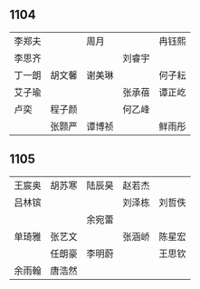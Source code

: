## 1104
|     |     |     |     |     |
| --- | --- | --- | --- | --- |
| 李郑夫 |  | 周月 |  | 冉钰熙 |
| 李思齐 |  |  | 刘睿宇 |  |
| 丁一朗 | 胡文馨 | 谢美琳 |  | 何子耘 |
| 艾子瑜 |  |  | 张承蓓 | 谭正屹 |
| 卢奕 | 程子颜 |  | 何乙峰 |  |
|  | 张颢严 | 谭博祯 |  | 鲜雨彤 |

## 1105
|     |     |     |     |     |
| --- | --- | --- | --- | --- |
| 王宸奥 | 胡苏寒 | 陆辰昊 | 赵若杰 |  |
| 吕林镔 |  |  | 刘泽栋 | 刘哲佚 |
|  |  | 余宛蕾 |  |  |
| 单琦雅 | 张艺文 |  | 张涵峤 | 陈星宏 |
|  | 任朗豪 | 李明蔚 |  | 王思钦 |
| 余雨翰 | 唐浩然 |  |  |  |

